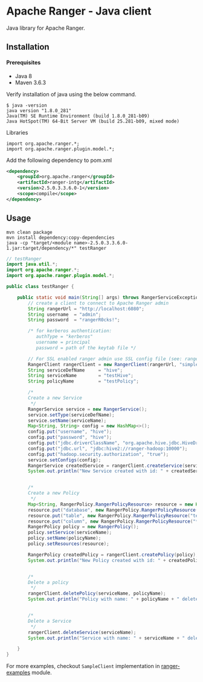 <!---
Licensed to the Apache Software Foundation (ASF) under one
or more contributor license agreements.  See the NOTICE file
distributed with this work for additional information
regarding copyright ownership.  The ASF licenses this file
to you under the Apache License, Version 2.0 (the
"License"); you may not use this file except in compliance
with the License.  You may obtain a copy of the License at

  http://www.apache.org/licenses/LICENSE-2.0

Unless required by applicable law or agreed to in writing,
software distributed under the License is distributed on an
"AS IS" BASIS, WITHOUT WARRANTIES OR CONDITIONS OF ANY
KIND, either express or implied.  See the License for the
specific language governing permissions and limitations
under the License.
-->

# Apache Ranger - Java client

Java library for Apache Ranger.

## Installation

#### Prerequisites
- Java 8
- Maven 3.6.3

Verify installation of java using the below command.

```
$ java -version
java version "1.8.0_281"
Java(TM) SE Runtime Environment (build 1.8.0_281-b09)
Java HotSpot(TM) 64-Bit Server VM (build 25.281-b09, mixed mode)
```
Libraries
```
import org.apache.ranger.*;  
import org.apache.ranger.plugin.model.*;
```

Add the following dependency to pom.xml
```xml
<dependency>
    <groupId>org.apache.ranger</groupId>
    <artifactId>ranger-intg</artifactId>
    <version>2.5.0.3.3.6.0-1</version>
    <scope>compile</scope>
</dependency>
```
## Usage

```
mvn clean package
mvn install dependency:copy-dependencies
java -cp "target/<module name>-2.5.0.3.3.6.0-1.jar:target/dependency/*" testRanger
```

```java
// testRanger
import java.util.*;
import org.apache.ranger.*;
import org.apache.ranger.plugin.model.*;

public class testRanger {

    public static void main(String[] args) throws RangerServiceException {
        // create a client to connect to Apache Ranger admin
        String rangerUrl = "http://localhost:6080";
        String username  = "admin";
        String password  = "rangerR0cks!";

        /* for kerberos authentication:
           authType = "kerberos"
           username = principal
           password = path of the keytab file */

        // For SSL enabled ranger admin use SSL config file (see: ranger-examples/sample-client/conf/ssl-client.xml)
        RangerClient rangerClient = new RangerClient(rangerUrl, "simple", username, password, null);
        String serviceDefName     = "hive";
        String serviceName        = "testHive";
        String policyName         = "testPolicy";

        /*
        Create a new Service
         */
        RangerService service = new RangerService();
        service.setType(serviceDefName);
        service.setName(serviceName);
        Map<String, String> config = new HashMap<>();
        config.put("username", "hive");
        config.put("password", "hive");
        config.put("jdbc.driverClassName", "org.apache.hive.jdbc.HiveDriver");
        config.put("jdbc.url", "jdbc:hive2://ranger-hadoop:10000");
        config.put("hadoop.security.authorization", "true");
        service.setConfigs(config);
        RangerService createdService = rangerClient.createService(service);
        System.out.println("New Service created with id: " + createdService.getId());


        /*
        Create a new Policy
         */
        Map<String, RangerPolicy.RangerPolicyResource> resource = new HashMap<>();
        resource.put("database", new RangerPolicy.RangerPolicyResource("test_db"));
        resource.put("table", new RangerPolicy.RangerPolicyResource("test_table"));
        resource.put("column", new RangerPolicy.RangerPolicyResource("*"));
        RangerPolicy policy = new RangerPolicy();
        policy.setService(serviceName);
        policy.setName(policyName);
        policy.setResources(resource);

        RangerPolicy createdPolicy = rangerClient.createPolicy(policy);
        System.out.println("New Policy created with id: " + createdPolicy.getId());


        /*
        Delete a policy
         */
        rangerClient.deletePolicy(serviceName, policyName);
        System.out.println("Policy with name: " + policyName + " deleted successfully");


        /*
        Delete a Service
         */
        rangerClient.deleteService(serviceName);
        System.out.println("Service with name: " + serviceName + " deleted successfully");

    }
}
```

For more examples, checkout `SampleClient` implementation in [ranger-examples](https://github.com/apache/ranger/blob/master/ranger-examples/sample-client/src/main/java/org/apache/ranger/examples/sampleclient/SampleClient.java) module.
